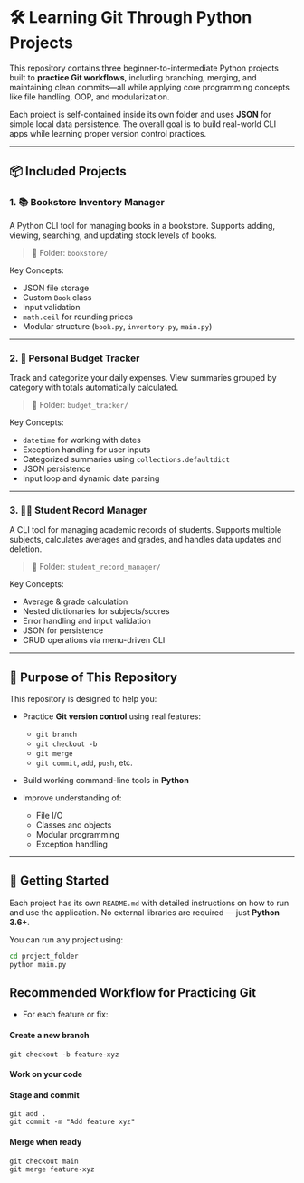 # 🛠️ Learning Git Through Python Projects

This repository contains three beginner-to-intermediate Python projects built to **practice Git workflows**, including branching, merging, and maintaining clean commits—all while applying core programming concepts like file handling, OOP, and modularization.

Each project is self-contained inside its own folder and uses **JSON** for simple local data persistence. The overall goal is to build real-world CLI apps while learning proper version control practices.

---

## 📦 Included Projects

### 1. 📚 Bookstore Inventory Manager

A Python CLI tool for managing books in a bookstore. Supports adding, viewing, searching, and updating stock levels of books.

> 📁 Folder: `bookstore/`

Key Concepts:
- JSON file storage
- Custom `Book` class
- Input validation
- `math.ceil` for rounding prices
- Modular structure (`book.py`, `inventory.py`, `main.py`)

---

### 2. 🧾 Personal Budget Tracker

Track and categorize your daily expenses. View summaries grouped by category with totals automatically calculated.

> 📁 Folder: `budget_tracker/`

Key Concepts:
- `datetime` for working with dates
- Exception handling for user inputs
- Categorized summaries using `collections.defaultdict`
- JSON persistence
- Input loop and dynamic date parsing

---

### 3. 🧑‍🎓 Student Record Manager

A CLI tool for managing academic records of students. Supports multiple subjects, calculates averages and grades, and handles data updates and deletion.

> 📁 Folder: `student_record_manager/`

Key Concepts:
- Average & grade calculation
- Nested dictionaries for subjects/scores
- Error handling and input validation
- JSON for persistence
- CRUD operations via menu-driven CLI

---

## 🎯 Purpose of This Repository

This repository is designed to help you:

- Practice **Git version control** using real features:
  - `git branch`
  - `git checkout -b`
  - `git merge`
  - `git commit`, `add`, `push`, etc.

- Build working command-line tools in **Python**
- Improve understanding of:
  - File I/O
  - Classes and objects
  - Modular programming
  - Exception handling

---

## 🔧 Getting Started

Each project has its own `README.md` with detailed instructions on how to run and use the application. No external libraries are required — just **Python 3.6+**.

You can run any project using:

```bash
cd project_folder
python main.py
```
## Recommended Workflow for Practicing Git

* For each feature or fix:

#### Create a new branch
`git checkout -b feature-xyz`

#### Work on your code

#### Stage and commit
```
git add .
git commit -m "Add feature xyz"
```

#### Merge when ready
```
git checkout main
git merge feature-xyz
```